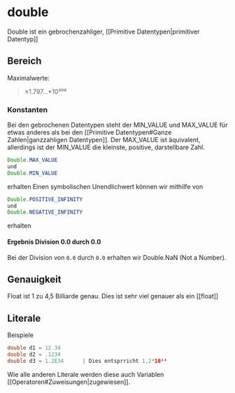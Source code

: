 # double
Double ist ein gebrochenzahliger, [[Primitive Datentypen|primitiver Datentyp]] 
## Bereich
Maximalwerte:
>±1.797...\*10³⁰⁸

### Konstanten
Bei den gebrochenen Datentypen steht der MIN_VALUE und MAX_VALUE für etwas anderes als bei den [[Primitive Datentypen#Ganze Zahlen|ganzzahligen Datentypen]]. Der MAX_VALUE ist äquivalent, allerdings ist der MIN_VALUE die kleinste, positive, darstellbare Zahl.
```java
Double.MAX_VALUE
und
Double.MIN_VALUE
```
erhalten
Einen symbolischen Unendlichwert können wir mithilfe von
```java
Double.POSITIVE_INFINITY
und
Double.NEGATIVE_INFINITY
```
erhalten
#### Ergebnis Division 0.0 durch 0.0
Bei der Division von `0.0` durch `0.0` erhalten wir Double.NaN (Not a Number).
## Genauigkeit
Float ist 1 zu 4,5 Billiarde genau.
Dies ist sehr viel genauer als ein [[float]]
## Literale
Beispiele
```java
double d1 = 12.34
double d2 = .1234
double d3 = 1.2E34		| Dies entsprricht 1,2*10³⁴
```
Wie alle anderen Literale werden diese auch Variablen [[Operatoren#Zuweisungen|zugewiesen]].